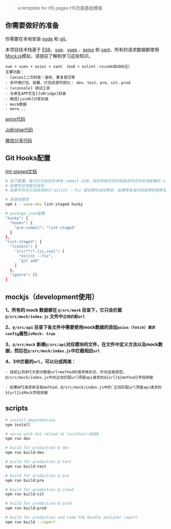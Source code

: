 

> a template for H5 pages H5页面基础模板

## 你需要做好的准备

你需要在本地安装 [node](http://nodejs.org/) 和 [git](https://git-scm.com/)。

本项目技术栈基于 [ES6](http://es6.ruanyifeng.com/)、[vue](https://cn.vuejs.org/index.html)、[vuex](https://vuex.vuejs.org/zh-cn/) 、[axios](https://github.com/axios/axios) 和 [vant](https://youzan.github.io/vant/#/zh-CN/intro)，所有的请求数据都使用[Mock.js](https://github.com/nuysoft/Mock)模拟，请提前了解和学习这些知识。


```
vue + vuex + axios + vant （es6 + eslint：vscode自动纠正）
主要功能：
- [axios]二次封装：鉴权、重复提交等
- 多环境打包、部署，打包资源可视化： dev、test、pre、sit、prod
- [vconsole] 调试工具
- 与原生APP交互[JsBridge]封装
- 微信[jssdk]分享封装
- mock数据
- more...

```
[axios代码](http://116.62.130.63:3000/FHT.FE/FHT.FE_H5_seed/src/master/src/utils/fetch.js)

[JsBridge代码](http://116.62.130.63:3000/FHT.FE/FHT.FE_H5_seed/src/master/src/utils/bridge.js)

[微信分享代码](http://116.62.130.63:3000/FHT.FE/FHT.FE_H5_seed/src/master/src/utils/wxshare.js)

## Git Hooks配置

[lint-staged文档](https://github.com/okonet/lint-staged/blob/master/README.md)

```bash
# 如下配置，每次它只会在你本地 commit 之前，校验你提交的内容是否符合你本地配置的 eslint规则
# 如果符合则提交成功
# 如果不符合它会自动执行 eslint --fix 尝试帮你自动修复，如果修复成功则会帮你把修复好的代码提交，如果失败，则会提示你错误，让你修好这个错误之后才能允许你提交代码。

# 安装依赖包
npm i --save-dev lint-staged husky

# package.json配置
"husky": {
  "hooks": {
    "pre-commit": "lint-staged"
  }
},
"lint-staged": {
  "linters": {
    "src/**/*.{js,vue}": [
      "eslint --fix",
      "git add"
    ]
  },
  "ignore": []
}
```

## mockjs（development使用）
**1、所有的 mock 数据都在 `@/src/mock` 目录下，它只会拦截 `@/src/mock/index.js` 文件中`正则匹配url`**

**2、`@/src/api` 目录下各文件中需要使用mock数据的添加`axios（fetch）请求 config`属性`isMock: true`**

**3、`@/src/mock` 新建`@/src/api`对应模块的文件，在文件中定义方法以及mock数据，然后在`@/src/mock/index.js`中拦截相应`url`**

**4、3中拦截的`url`，可以分成两类：**
```
- 目前公司API大部分都是url+method的请求体形式，针对这类规范，@/src/mock/index.js中的正则匹配url须是api请求的${url}${method}字段拼接

- 如果API请求体没有method，@/src/mock/index.js中的`正则匹配url须是api请求的${url}isMock字段拼接
```

## scripts

``` bash
# install dependencies
npm install

# serve with hot reload at localhost:8080
npm run dev

# build for production @ dev
npm run build:dev

# build for production @ test
npm run build:test

# build for production @ pre
npm run build:pre

# build for production @ cloud
npm run build:sit

# build for production @ prod
npm run build:prod

# build for production and view the bundle analyzer report
npm run build --report
```
